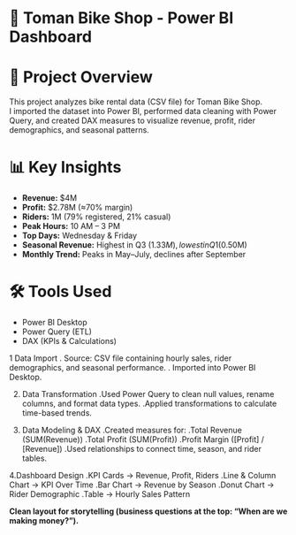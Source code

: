 # 🚴 Toman Bike Shop - Power BI Dashboard

# 📂 Project Overview
This project analyzes bike rental data (CSV file) for Toman Bike Shop.  
I imported the dataset into Power BI, performed data cleaning with Power Query, and created DAX measures to visualize revenue, profit, rider demographics, and seasonal patterns.

# 📊 Key Insights
- **Revenue:** $4M  
- **Profit:** $2.78M (≈70% margin)  
- **Riders:** 1M (79% registered, 21% casual)  
- **Peak Hours:** 10 AM – 3 PM  
- **Top Days:** Wednesday & Friday  
- **Seasonal Revenue:** Highest in Q3 ($1.33M), lowest in Q1 ($0.50M)  
- **Monthly Trend:** Peaks in May–July, declines after September  

# 🛠️ Tools Used
- Power BI Desktop  
- Power Query (ETL)  
- DAX (KPIs & Calculations)  

1 Data Import
. Source: CSV file containing hourly sales, rider demographics, and seasonal performance.
. Imported into Power BI Desktop.

2. Data Transformation
.Used Power Query to clean null values, rename columns, and format data types.
.Applied transformations to calculate time-based trends.

3. Data Modeling & DAX
.Created measures for:
.Total Revenue (SUM(Revenue))
.Total Profit (SUM(Profit))
.Profit Margin ([Profit] / [Revenue])
.Used relationships to connect time, season, and rider tables.

4.Dashboard Design
.KPI Cards → Revenue, Profit, Riders
.Line & Column Chart → KPI Over Time
.Bar Chart → Revenue by Season
.Donut Chart → Rider Demographic
.Table → Hourly Sales Pattern

**Clean layout for storytelling (business questions at the top: “When are we making money?”).**
